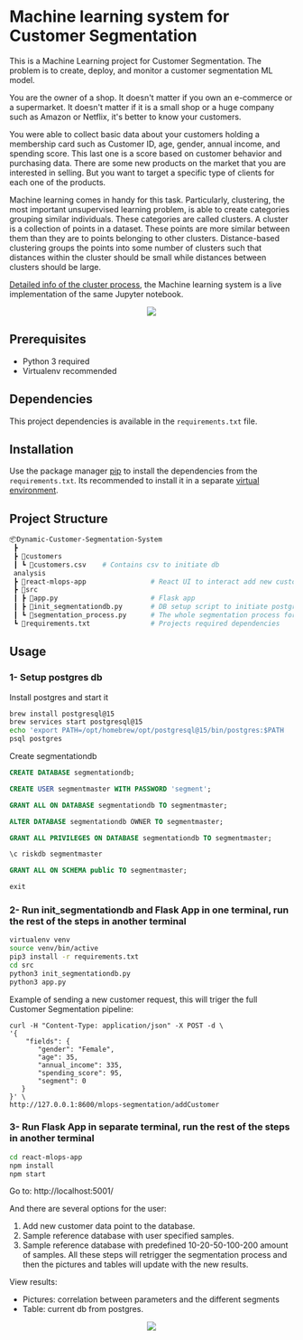 # Machine learning system for Customer Segmentation

This is a Machine Learning project for Customer Segmentation. The problem is to create, deploy, and monitor a customer segmentation ML model.

You are the owner of a shop. It doesn't matter if you own an e-commerce or a supermarket. It doesn't matter if it is a small shop or a huge company such as Amazon or Netflix, it's better to know your customers.

You were able to collect basic data about your customers holding a membership card such as Customer ID, age, gender, annual income, and spending score. This last one is a score based on customer behavior and purchasing data. There are some new products on the market that you are interested in selling. But you want to target a specific type of clients for each one of the products.

Machine learning comes in handy for this task. Particularly, clustering, the most important unsupervised learning problem, is able to create categories grouping similar individuals. These categories are called clusters. A cluster is a collection of points in a dataset. These points are more similar between them than they are to points belonging to other clusters. Distance-based clustering groups the points into some number of clusters such that distances within the cluster should be small while distances between clusters should be large.

[Detailed info of the cluster process](https://github.com/cjakabos/portfolio-business-analytics/blob/main/Project6_Extra/customers/clustering_analysis.ipynb), the Machine learning system is a live implementation of the same Jupyter notebook.

<p align="center">
	<img src="customers/Screen.png" >
</p>  

## Prerequisites
- Python 3 required
- Virtualenv recommended

## Dependencies
This project dependencies is available in the ```requirements.txt``` file.

## Installation
Use the package manager [pip](https://pip.pypa.io/en/stable/) to install the dependencies from the ```requirements.txt```. Its recommended to install it in a separate [virtual environment](https://virtualenv.pypa.io/en/latest/).

## Project Structure
```bash
📦Dynamic-Customer-Segmentation-System
 ┣
 ┣ 📂customers
 ┃ ┗ 📜customers.csv    # Contains csv to initiate db
 analysis
 ┣ 📂react-mlops-app                # React UI to interact add new customers, run segmentation and visualize segmentation results
 ┣ 📂src
 ┃ ┣ 📜app.py                       # Flask app
 ┃ ┣ 📜init_segmentationdb.py       # DB setup script to initiate postgres db based on customers.csv
 ┃ ┗ 📜segmentation_process.py      # The whole segmentation process for reading data, estimating segments and writing it to db, based on [Detailed info of the cluster process](https://github.com/cjakabos/portfolio-business-analytics/blob/main/Project6_Extra/customers/clustering_analysis.ipynb)
 ┗ 📜requirements.txt               # Projects required dependencies
```

## Usage

### 1- Setup postgres db
Install postgres and start it
```bash
brew install postgresql@15
brew services start postgresql@15
echo 'export PATH=/opt/homebrew/opt/postgresql@15/bin/postgres:$PATH  ' >> ~/.zshrc
psql postgres
```

Create segmentationdb

```sql
CREATE DATABASE segmentationdb;

CREATE USER segmentmaster WITH PASSWORD 'segment';

GRANT ALL ON DATABASE segmentationdb TO segmentmaster;

ALTER DATABASE segmentationdb OWNER TO segmentmaster;

GRANT ALL PRIVILEGES ON DATABASE segmentationdb TO segmentmaster;

\c riskdb segmentmaster

GRANT ALL ON SCHEMA public TO segmentmaster;

exit
```

### 2- Run init_segmentationdb and Flask App in one terminal, run the rest of the steps in another terminal
```bash
virtualenv venv
source venv/bin/active
pip3 install -r requirements.txt
cd src
python3 init_segmentationdb.py
python3 app.py
```

Example of sending a new customer request, this will triger the full Customer Segmentation pipeline:
```
curl -H "Content-Type: application/json" -X POST -d \
'{
    "fields": {
       "gender": "Female",
       "age": 35,
       "annual_income": 335,
       "spending_score": 95,
       "segment": 0
   }
}' \
http://127.0.0.1:8600/mlops-segmentation/addCustomer
```
### 3- Run Flask App in separate terminal, run the rest of the steps in another terminal
```bash
cd react-mlops-app
npm install
npm start
```

Go to: http://localhost:5001/

And there are several options for the user:
1. Add new customer data point to the database.
2. Sample reference database with user specified samples.
3. Sample reference database with predefined 10-20-50-100-200 amount of samples.
All these steps will retrigger the segmentation process and then the pictures and tables will update with the new results.

View results:  
- Pictures: correlation between parameters and the different segments  
- Table: current db from postgres.

<p align="center">
	<img src="customers/Screen.png" >
</p>  
